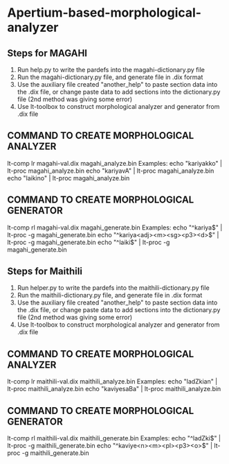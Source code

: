 # Apertium-based-morphological-analyzer

## Steps for MAGAHI 

1. Run help.py to write the pardefs into the magahi-dictionary.py file
2. Run the magahi-dictionary.py file, and generate file in .dix format
3. Use the auxiliary file created "another_help" to paste section data into the .dix file, or change paste data to add sections into the dictionary.py file (2nd method was giving some error)
4. Use lt-toolbox to construct morphological analyzer and generator from .dix file

## COMMAND TO CREATE MORPHOLOGICAL ANALYZER
lt-comp lr magahi-val.dix magahi_analyze.bin
Examples:   echo "kariyakko" | lt-proc magahi_analyze.bin
					echo "kariyavA" | lt-proc magahi_analyze.bin
					echo "laikino" | lt-proc magahi_analyze.bin					

## COMMAND TO CREATE MORPHOLOGICAL GENERATOR
lt-comp rl magahi-val.dix magahi_generate.bin
Examples:   echo "^kariya<adj><m><sg><p3><d>$"  | lt-proc -g magahi_generate.bin
					echo "^kariya<adj><m><sg><p3><d>$"  | lt-proc -g magahi_generate.bin
					echo "^laiki<n><f><pl><p3><o>$"  | lt-proc -g magahi_generate.bin	


## Steps for Maithili 

1. Run helper.py to write the pardefs into the maithili-dictionary.py file
2. Run the maithili-dictionary.py file, and generate file in .dix format
3. Use the auxiliary file created "another_help" to paste section data into the .dix file, or change paste data to add sections into the dictionary.py file (2nd method was giving some error)
4. Use lt-toolbox to construct morphological analyzer and generator from .dix file

## COMMAND TO CREATE MORPHOLOGICAL ANALYZER
lt-comp lr maithili-val.dix maithili_analyze.bin
Examples:   echo "ladZkian" | lt-proc maithili_analyze.bin
					echo "kaviyesaBa" | lt-proc maithili_analyze.bin

## COMMAND TO CREATE MORPHOLOGICAL GENERATOR
lt-comp rl maithili-val.dix maithili_generate.bin
Examples:   echo "^ladZki<n><f><pl><p3><o>$"  | lt-proc -g maithili_generate.bin
					echo "^kaviye<n><m><pl><p3><o>$"  | lt-proc -g maithili_generate.bin
